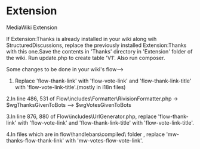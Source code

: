 # Extension
MediaWiki Extension

If Extension:Thanks is already installed in your wiki along wih StructuredDiscussions, replace the previously installed Extension:Thanks with this one.Save the contents in 'Thanks' directory in 'Extension' folder of the wiki.
Run update.php to create table 'V1'.
Also run composer.


Some changes to be done in your wiki's flow--> 

1. Replace 'flow-thank-link' with 'flow-vote-link'
   and 'flow-thank-link-title' with 'flow-vote-link-title'.(mostly in i18n files)

2.In line 486, 531 of Flow\includes\Formatter\RivisionFormatter.php ->
  $wgThanksGivenToBots --> $wgVotesGivenToBots

3.In line 876, 880 of Flow\includes\UrlGenerator.php, replace 'flow-thank-link' with 'flow-vote-link' 
  and 'flow-thank-link-title' with 'flow-vote-link-title'.

4.In files which are in flow\handlebars\compiled\ folder ,
  replace 'mw-thanks-flow-thank-link' with 'mw-votes-flow-vote-link'.
